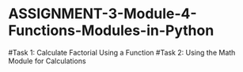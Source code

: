 # ASSIGNMENT-3-Module-4-Functions-Modules-in-Python
#Task 1: Calculate Factorial Using a Function 
#Task 2: Using the Math Module for Calculations
